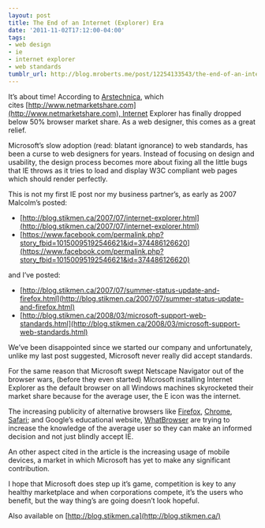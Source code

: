 ```yaml
---
layout: post
title: The End of an Internet (Explorer) Era
date: '2011-11-02T17:12:00-04:00'
tags:
- web design
- ie
- internet explorer
- web standards
tumblr_url: http://blog.mroberts.me/post/12254133543/the-end-of-an-internet-explorer-era
---
```

It’s about time! According to [Arstechnica](http://arst.ch/rg6), which cites [http://www.netmarketshare.com](http://www.netmarketshare.com), Internet Explorer has finally dropped below 50% browser market share. As a web designer, this comes as a great relief.

Microsoft’s slow adoption (read: blatant ignorance) to web standards, has been a curse to web designers for years. Instead of focusing on design and usability, the design process becomes more about fixing all the little bugs that IE throws as it tries to load and display W3C compliant web pages which should render perfectly.

This is not my first IE post nor my business partner’s, as early as 2007 Malcolm’s posted:

 * [http://blog.stikmen.ca/2007/07/internet-explorer.html](http://blog.stikmen.ca/2007/07/internet-explorer.html)
 * [https://www.facebook.com/permalink.php?story_fbid=10150095192546621&id=374486126620](https://www.facebook.com/permalink.php?story_fbid=10150095192546621&id=374486126620)

and I’ve posted:

 * [http://blog.stikmen.ca/2007/07/summer-status-update-and-firefox.html](http://blog.stikmen.ca/2007/07/summer-status-update-and-firefox.html)
 * [http://blog.stikmen.ca/2008/03/microsoft-support-web-standards.html](http://blog.stikmen.ca/2008/03/microsoft-support-web-standards.html)

We’ve been disappointed since we started our company and unfortunately, unlike my last post suggested, Microsoft never really did accept standards.

For the same reason that Microsoft swept Netscape Navigator out of the browser wars, (before they even started) Microsoft installing Internet Explorer as the default browser on all Windows machines skyrocketed their market share because for the average user, the E icon was the internet.

The increasing publicity of alternative browsers like [Firefox](http://www.firefox.com/), [Chrome](http://www.google.com/chrome), [Safari](http://www.apple.com/safari); and Google’s educational website, [WhatBrowser](http://www.whatbrowser.com/) are trying to increase the knowledge of the average user so they can make an informed decision and not just blindly accept IE.

An other aspect cited in the article is the increasing usage of mobile devices, a market in which Microsoft has yet to make any significant contribution.

I hope that Microsoft does step up it’s game, competition is key to any healthy marketplace and when corporations compete, it’s the users who benefit, but the way thing’s are going doesn’t look hopeful.

Also available on [http://blog.stikmen.ca](http://blog.stikmen.ca/)
